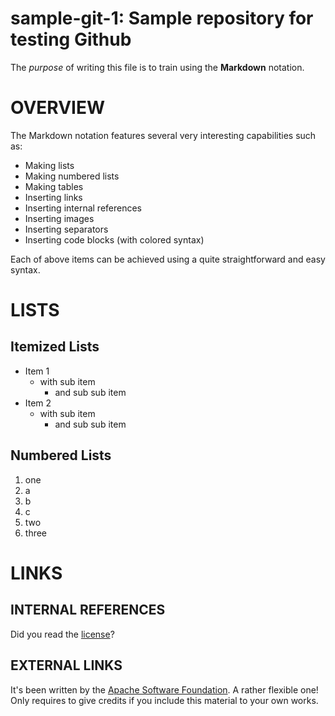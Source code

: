 # sample-git-1: Sample repository for testing Github

The *purpose* of writing this file is to train using the **Markdown** notation.

# OVERVIEW

The Markdown notation features several very interesting capabilities such as:
- Making lists
- Making numbered lists
- Making tables
- Inserting links
- Inserting internal references
- Inserting images
- Inserting separators
- Inserting code blocks (with colored syntax)

Each of above items can be achieved using a quite straightforward and easy syntax.

# LISTS

## Itemized Lists

- Item 1
  - with sub item
    - and sub sub item
- Item 2
  - with sub item
    - and sub sub item

## Numbered Lists	
	
1. one
  1. a
  2. b 
  3. c 
2. two
3. three


# LINKS

## INTERNAL REFERENCES

Did you read the [license](LICENSE)? 

## EXTERNAL LINKS

It's been written by the [Apache Software Foundation](http://www.apache.org). A rather flexible one! Only requires to give credits if you include this material to your own works. 

